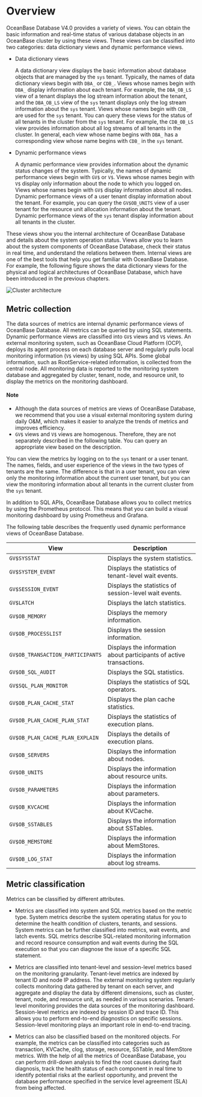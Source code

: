 # Overview

OceanBase Database V4.0 provides a variety of views. You can obtain the basic information and real-time status of various database objects in an OceanBase cluster by using these views. These views can be classified into two categories: data dictionary views and dynamic performance views.

* Data dictionary views

   A data dictionary view displays the basic information about database objects that are managed by the `sys` tenant. Typically, the names of data dictionary views begin with `DBA_` or `CDB_`. Views whose names begin with `DBA_` display information about each tenant. For example, the `DBA_OB_LS` view of a tenant displays the log stream information about the tenant, and the `DBA_OB_LS` view of the `sys` tenant displays only the log stream information about the `sys` tenant. Views whose names begin with `CDB_` are used for the `sys` tenant. You can query these views for the status of all tenants in the cluster from the `sys` tenant. For example, the `CDB_OB_LS` view provides information about all log streams of all tenants in the cluster. In general, each view whose name begins with `DBA_` has a corresponding view whose name begins with `CDB_` in the `sys` tenant.

* Dynamic performance views

   A dynamic performance view provides information about the dynamic status changes of the system. Typically, the names of dynamic performance views begin with `GV$` or `V$`. Views whose names begin with `V$` display only information about the node to which you logged on. Views whose names begin with `GV$` display information about all nodes. Dynamic performance views of a user tenant display information about the tenant. For example, you can query the `GV$OB_UNITS` view of a user tenant for the resource unit allocation information about the tenant. Dynamic performance views of the `sys` tenant display information about all tenants in the cluster.

These views show you the internal architecture of OceanBase Database and details about the system operation status. Views allow you to learn about the system components of OceanBase Database, check their status in real time, and understand the relations between them. Internal views are one of the best tools that help you get familiar with OceanBase Database. For example, the following figure shows the data dictionary views for the physical and logical architectures of OceanBase Database, which have been introduced in the previous chapters.

![Cluster architecture](https://obbusiness-private.oss-cn-shanghai.aliyuncs.com/doc/img/observer-enterprise/V4.1.0/EN_US/6.manage/7.monitor/monitor-architecture.png)

## Metric collection

The data sources of metrics are internal dynamic performance views of OceanBase Database. All metrics can be queried by using SQL statements. Dynamic performance views are classified into `GV$` views and `V$` views. An external monitoring system, such as OceanBase Cloud Platform (OCP), deploys its agent process on each database server and regularly pulls local monitoring information (`V$` views) by using SQL APIs. Some global information, such as RootService-related information, is collected from the central node. All monitoring data is reported to the monitoring system database and aggregated by cluster, tenant, node, and resource unit, to display the metrics on the monitoring dashboard.

<main id="notice" type='explain'>
      <h4>Note</h4>
      <ul><li>Although the data sources of metrics are views of OceanBase Database, we recommend that you use a visual external monitoring system during daily O&amp;M, which makes it easier to analyze the trends of metrics and improves efficiency. </li>
      <li><code>GV$</code> views and <code>V$</code> views are homogenous. Therefore, they are not separately described in the following table. You can query an appropriate view based on the description. </li></ul>
</main>

You can view the metrics by logging on to the `sys` tenant or a user tenant. The names, fields, and user experience of the views in the two types of tenants are the same. The difference is that in a user tenant, you can view only the monitoring information about the current user tenant, but you can view the monitoring information about all tenants in the current cluster from the `sys` tenant.

In addition to SQL APIs, OceanBase Database allows you to collect metrics by using the Prometheus protocol. This means that you can build a visual monitoring dashboard by using Prometheus and Grafana.

The following table describes the frequently used dynamic performance views of OceanBase Database.

| View | Description |
|---|---|
| `GV$SYSSTAT` | Displays the system statistics.  |
| `GV$SYSTEM_EVENT` | Displays the statistics of tenant-level wait events.  |
| `GV$SESSION_EVENT` | Displays the statistics of session-level wait events.  |
| `GV$LATCH` | Displays the latch statistics.  |
| `GV$OB_MEMORY` | Displays the memory information.  |
| `GV$OB_PROCESSLIST` | Displays the session information.  |
| `GV$OB_TRANSACTION_PARTICIPANTS` | Displays the information about participants of active transactions.  |
| `GV$OB_SQL_AUDIT` | Displays the SQL statistics.  |
| `GV$SQL_PLAN_MONITOR` | Displays the statistics of SQL operators.  |
| `GV$OB_PLAN_CACHE_STAT` | Displays the plan cache statistics.  |
| `GV$OB_PLAN_CACHE_PLAN_STAT` | Displays the statistics of execution plans.  |
| `GV$OB_PLAN_CACHE_PLAN_EXPLAIN` | Displays the details of execution plans.  |
| `GV$OB_SERVERS` | Displays the information about nodes.  |
| `GV$OB_UNITS` | Displays the information about resource units.  |
| `GV$OB_PARAMETERS` | Displays the information about parameters.  |
| `GV$OB_KVCACHE` | Displays the information about KVCache.  |
| `GV$OB_SSTABLES` | Displays the information about SSTables.  |
| `GV$OB_MEMSTORE` | Displays the information about MemStores.  |
| `GV$OB_LOG_STAT` | Displays the information about log streams.  |

## Metric classification

Metrics can be classified by different attributes.

* Metrics are classified into system and SQL metrics based on the metric type. System metrics describe the system operating status for you to determine the health condition of clusters, tenants, and sessions. System metrics can be further classified into metrics, wait events, and latch events. SQL metrics describe SQL-related monitoring information and record resource consumption and wait events during the SQL execution so that you can diagnose the issue of a specific SQL statement.

* Metrics are classified into tenant-level and session-level metrics based on the monitoring granularity. Tenant-level metrics are indexed by tenant ID and node IP address. The external monitoring system regularly collects monitoring data gathered by tenant on each server, and aggregate and display the data by different dimensions, such as cluster, tenant, node, and resource unit, as needed in various scenarios. Tenant-level monitoring provides the data sources of the monitoring dashboard. Session-level metrics are indexed by session ID and trace ID. This allows you to perform end-to-end diagnostics on specific sessions. Session-level monitoring plays an important role in end-to-end tracing.

* Metrics can also be classified based on the monitored objects. For example, the metrics can be classified into categories such as transaction, KVCache, clog, storage, resource, SSTable, and MemStore metrics. With the help of all the metrics of OceanBase Database, you can perform drill-down analysis to find the root causes during fault diagnosis, track the health status of each component in real time to identify potential risks at the earliest opportunity, and prevent the database performance specified in the service level agreement (SLA) from being affected.
